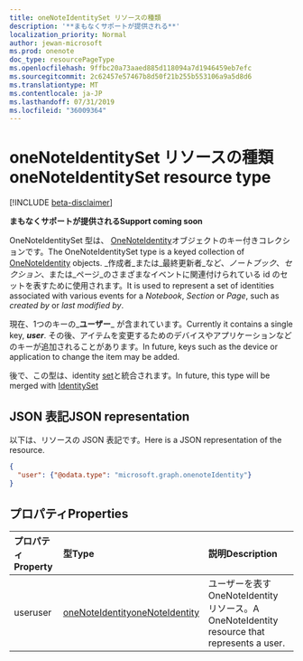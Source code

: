 ```yaml
---
title: oneNoteIdentitySet リソースの種類
description: '**まもなくサポートが提供される**'
localization_priority: Normal
author: jewan-microsoft
ms.prod: onenote
doc_type: resourcePageType
ms.openlocfilehash: 9ffbc20a73aaed885d118094a7d1946459eb7efc
ms.sourcegitcommit: 2c62457e57467b8d50f21b255b553106a9a5d8d6
ms.translationtype: MT
ms.contentlocale: ja-JP
ms.lasthandoff: 07/31/2019
ms.locfileid: "36009364"
---
```

# <a name="onenoteidentityset-resource-type"></a><span data-ttu-id="6db9f-103">oneNoteIdentitySet リソースの種類</span><span class="sxs-lookup"><span data-stu-id="6db9f-103">oneNoteIdentitySet resource type</span></span>

[!INCLUDE [beta-disclaimer](../../includes/beta-disclaimer.md)]

<span data-ttu-id="6db9f-104">**まもなくサポートが提供される**</span><span class="sxs-lookup"><span data-stu-id="6db9f-104">**Support coming soon**</span></span>

<span data-ttu-id="6db9f-105">OneNoteIdentitySet 型は、 [OneNoteIdentity](onenoteidentity.md)オブジェクトのキー付きコレクションです。</span><span class="sxs-lookup"><span data-stu-id="6db9f-105">The OneNoteIdentitySet type is a keyed collection of [OneNoteIdentity](onenoteidentity.md) objects.</span></span>
<span data-ttu-id="6db9f-106">_作成者_または_最終更新者_など、_ノートブック_、_セクション_、または_ページ_のさまざまなイベントに関連付けられている id のセットを表すために使用されます。</span><span class="sxs-lookup"><span data-stu-id="6db9f-106">It is used to represent a set of identities associated with various events for a _Notebook_, _Section_ or _Page_, such as _created by_ or _last modified by_.</span></span> 
 
<span data-ttu-id="6db9f-107">現在、1つのキーの_**ユーザー**_ が含まれています。</span><span class="sxs-lookup"><span data-stu-id="6db9f-107">Currently it contains a single key, _**user**_.</span></span>  <span data-ttu-id="6db9f-108">その後、アイテムを変更するためのデバイスやアプリケーションなどのキーが追加されることがあります。</span><span class="sxs-lookup"><span data-stu-id="6db9f-108">In future, keys such as the device or application to change the item may be added.</span></span>

<span data-ttu-id="6db9f-109">後で、この型は、identity [set](identityset.md)と統合されます。</span><span class="sxs-lookup"><span data-stu-id="6db9f-109">In future, this type will be merged with [IdentitySet](identityset.md)</span></span>

## <a name="json-representation"></a><span data-ttu-id="6db9f-110">JSON 表記</span><span class="sxs-lookup"><span data-stu-id="6db9f-110">JSON representation</span></span>

<span data-ttu-id="6db9f-111">以下は、リソースの JSON 表記です。</span><span class="sxs-lookup"><span data-stu-id="6db9f-111">Here is a JSON representation of the resource.</span></span>

<!-- {
  "blockType": "resource",
  "optionalProperties": [

  ],
  "@odata.type": "microsoft.graph.onenoteIdentityset"
}-->

```json
{
  "user": {"@odata.type": "microsoft.graph.onenoteIdentity"}
}

```
## <a name="properties"></a><span data-ttu-id="6db9f-112">プロパティ</span><span class="sxs-lookup"><span data-stu-id="6db9f-112">Properties</span></span>
| <span data-ttu-id="6db9f-113">プロパティ</span><span class="sxs-lookup"><span data-stu-id="6db9f-113">Property</span></span>     | <span data-ttu-id="6db9f-114">型</span><span class="sxs-lookup"><span data-stu-id="6db9f-114">Type</span></span>   |<span data-ttu-id="6db9f-115">説明</span><span class="sxs-lookup"><span data-stu-id="6db9f-115">Description</span></span>|
|:---------------|:--------|:----------|
|<span data-ttu-id="6db9f-116">user</span><span class="sxs-lookup"><span data-stu-id="6db9f-116">user</span></span>|[<span data-ttu-id="6db9f-117">oneNoteIdentity</span><span class="sxs-lookup"><span data-stu-id="6db9f-117">oneNoteIdentity</span></span>](onenoteidentity.md)|<span data-ttu-id="6db9f-118">ユーザーを表す OneNoteIdentity リソース。</span><span class="sxs-lookup"><span data-stu-id="6db9f-118">A OneNoteIdentity resource that represents a user.</span></span>|

<!-- uuid: 8fcb5dbc-d5aa-4681-8e31-b001d5168d79
2015-10-25 14:57:30 UTC -->
<!--
{
  "type": "#page.annotation",
  "description": "oneNoteIdentitySet resource",
  "keywords": "",
  "section": "documentation",
  "tocPath": "",
  "suppressions": []
}
-->
